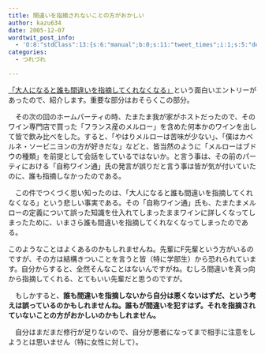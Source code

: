 ```yaml
---
title: 間違いを指摘されないことの方がおかしい
author: kazu634
date: 2005-12-07
wordtwit_post_info:
  - 'O:8:"stdClass":13:{s:6:"manual";b:0;s:11:"tweet_times";i:1;s:5:"delay";i:0;s:7:"enabled";i:1;s:10:"separation";s:2:"60";s:7:"version";s:3:"3.7";s:14:"tweet_template";b:0;s:6:"status";i:2;s:6:"result";a:0:{}s:13:"tweet_counter";i:2;s:13:"tweet_log_ids";a:1:{i:0;i:2215;}s:9:"hash_tags";a:0:{}s:8:"accounts";a:1:{i:0;s:7:"kazu634";}}'
categories:
  - つれづれ

---
```

<div class="section">
<p>
<a href="http://satoshi.blogs.com/life/2005/12/post_2.html" onclick="__gaTracker('send', 'event', 'outbound-article', 'http://satoshi.blogs.com/life/2005/12/post_2.html', '「大人になると誰も間違いを指摘してくれなくなる」');" target="blank">「大人になると誰も間違いを指摘してくれなくなる」</a>という面白いエントリーがあったので、紹介します。重要な部分はおそらくこの部分。
</p>
  
<p>
<blockquote>
</blockquote>
</p>
  
<p>
    　その次の回のホームパーティの時、たまたま我が家がホストだったので、そのワイン専門店で買った「フランス産のメルロー」を含めた何本かのワインを出して皆で飲み比べをした。すると、「やはりメルローは苦味が少ない」、「僕はカベルネ・ソービニヨンの方が好きだな」などと、皆当然のように「メルローはブドウの種類」を前提として会話をしているではないか。と言う事は、その前のパーティにおける「自称ワイン通」氏の発言が誤りだと言う事は皆が気が付いていたのに、誰も指摘しなかったのである。
</p></p> 
  
<p>
    　この件でつくづく思い知ったのは、「大人になると誰も間違いを指摘してくれなくなる」という悲しい事実である。その「自称ワイン通」氏も、たまたまメルローの定義について誤った知識を仕入れてしまったままワインに詳しくなってしまったために、いまさら誰も間違いを指摘してくれなくなってしまったのである。
</p></p> 
  
<p>
    このようなことはよくあるのかもしれませんね。先輩にF先輩という方がいるのですが、その方は結構きついことを言うと皆（特に学部生）から恐れられています。自分からすると、全然そんなことはないんですがね。むしろ間違いを真っ向から指摘してくれる、とてもいい先輩だと思うのですが。
</p></p> 
  
<p>
    　もしかすると、<b>誰も間違いを指摘しないから自分は悪くないはずだ、という考えは誤っているのかもしれませんね。誰もが間違いを犯すはず。それを指摘されていないことの方がおかしいのかもしれません。</b>
</p></p> 
  
<p>
    　自分はまだまだ修行が足りないので、自分が悪者になってまで相手に注意をしようとは思いません（特に女性に対して）。
</p>
</div>
